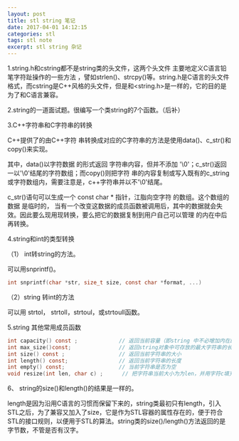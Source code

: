 ```yaml
---
layout: post
title: stl string 笔记
date: 2017-04-01 14:12:15
categories: stl
tags: stl note 
excerpt: stl string 杂记
---
```


1.string.h和cstring都不是string类的头文件，这两个头文件 主要地定义C语言铅笔字符趾操作的一些方法 ，譬如strlen()、strcpy()等。string.h是C语言的头文件格式，而cstring是C++风格的头文件，但是和<string.h>是一样的，它的目的是为了和C语言兼容。

2.string的一道面试题。很编写一个类string的7个函数。（后补）

3.C++字符串和C字符串的转换

C++提供了的由C++字符 串转换成对应的C字符串的方法是使用data()、c_str()和copy()来实现。

其中，data()以字符数据 的形式返回 字符串内容，但并不添加 '\0'；c_str()返回一以'\0'结尾的字符数组；而copy()则把字符 串的内容复制或写入既有的c_string或字符数组内，需要注意是，c++字符串并以不'\0'结尾。

c_str()语句可以生成一个 const char *  指针，江脂向空字符 的数组。这个数组的数据 是临时的， 当有一个改变这数据的成员函数被调用后，其中的数据就会失效。因此要么现用现转换，要么把它的数据复制到用户自己可以管理 的内在中后再转换。

4.string和int的类型转换

（1） int转string的方法。

可以用snprintf()。
```c
int snprintf(char *str, size_t size, const char *format, ...)
```
（2）string 转int的方法 

可以用 strtol， strtoll，strtoul，或strtoull函数。

5.string 其他常用成员函数

```c
int capacity() const ;             // 返回当前容量（即string 中不必增加内在即可存的元素个数）
int max_size()const;               // 返回string对象中可存放的最大字符串的长度
int size() const ;                 // 返回当前字符串的大小 
int length() const;                // 返回当前字符串的长度
int empty() const;                 // 当前字符串是否为空
void resize(int len, char c) ;      // 把字符串当前大小为为len，并用字符c填充不足的部分。
```

6、 string的size()和length()的结果是一样的。

length是因为沿用C语言的习惯而保留下来的，string类最初只有length，引入STL之后，为了兼容又加入了size，它是作为STL容器的属性存在的，便于符合STL的接口规则，以便用于STL的算法。string类的size()/length()方法返回的是字节数，不管是否有汉字。


 

